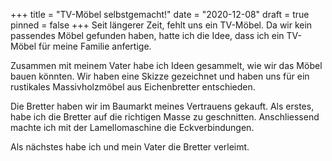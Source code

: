 +++
title = "TV-Möbel selbstgemacht!"
date = "2020-12-08"
draft = true
pinned = false
+++
Seit längerer Zeit, fehlt uns ein TV-Möbel. Da wir kein passendes Möbel gefunden haben, hatte ich die Idee, dass ich ein TV-Möbel für meine Familie anfertige.

Zusammen mit  meinem Vater habe ich Ideen gesammelt, wie wir das Möbel bauen könnten. Wir haben eine Skizze gezeichnet und haben uns für ein rustikales Massivholzmöbel aus Eichenbretter entschieden.

Die Bretter haben wir im Baumarkt meines Vertrauens gekauft.  Als erstes, habe ich die Bretter auf die richtigen Masse zu geschnitten. Anschliessend machte ich mit der Lamellomaschine die Eckverbindungen.

Als nächstes habe ich und mein Vater die Bretter verleimt.
